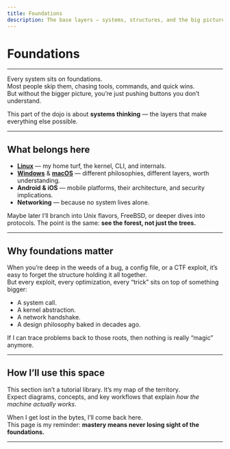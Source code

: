 ```yaml
---
title: Foundations
description: The base layers — systems, structures, and the big picture.
---
```


# Foundations

---

Every system sits on foundations.  
Most people skip them, chasing tools, commands, and quick wins.  
But without the bigger picture, you’re just pushing buttons you don’t understand.  

This part of the dojo is about **systems thinking** — the layers that make everything else possible.  

---

## What belongs here

- [**Linux**](/foundations/linux/overview/) — my home turf, the kernel, CLI, and internals.  
- [**Windows**](/foundations/windows/overview/) & [**macOS**](/foundations/macos/overview/) — different philosophies, different layers, worth understanding.  
- **Android & iOS** — mobile platforms, their architecture, and security implications.  
- **Networking** — because no system lives alone.  

Maybe later I’ll branch into Unix flavors, FreeBSD, or deeper dives into protocols. The point is the same: **see the forest, not just the trees.**

---

## Why foundations matter

When you’re deep in the weeds of a bug, a config file, or a CTF exploit, it’s easy to forget the structure holding it all together.  
But every exploit, every optimization, every “trick” sits on top of something bigger:  

- A system call.  
- A kernel abstraction.  
- A network handshake.  
- A design philosophy baked in decades ago.  

If I can trace problems back to those roots, then nothing is really “magic” anymore.  

---

## How I’ll use this space

This section isn’t a tutorial library. It’s my map of the territory.  
Expect diagrams, concepts, and key workflows that explain *how the machine actually works*.  

When I get lost in the bytes, I’ll come back here.  
This page is my reminder: **mastery means never losing sight of the foundations.**

---
